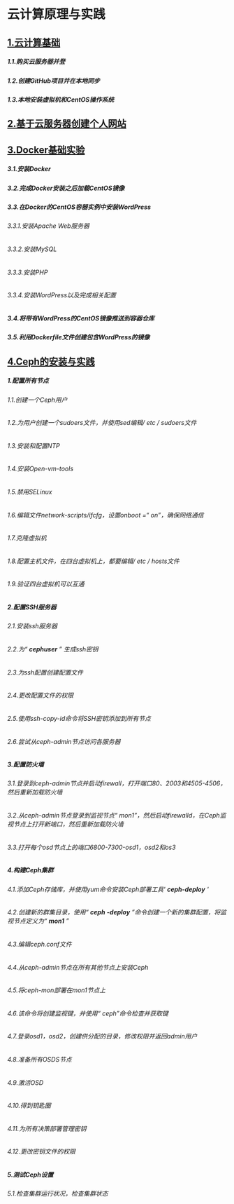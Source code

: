 # 云计算原理与实践

## [1.云计算基础](https://github.com/hhbhh0906/CloudComputing/blob/master/chapter1/Basics.md)

##### 1.1.购买云服务器并登

##### 1.2.创建GitHub项目并在本地同步

##### 1.3.本地安装虚拟机和CentOS操作系统

## [2.基于云服务器创建个人网站](https://github.com/hhbhh0906/CloudComputing/blob/master/chapter2/wordpress.md)

## [3.**Docker基础实验**](https://github.com/hhbhh0906/CloudComputing/blob/master/chapter3/Docker.md)

##### 3.1.安装Docker

##### 3.2.完成Docker安装之后加载CentOS镜像

##### 3.3.在Docker的CentOS容器实例中安装WordPress

###### 3.3.1.安装Apache Web服务器

###### 3.3.2.安装MySQL

###### 3.3.3.安装PHP

###### 3.3.4.安装WordPress以及完成相关配置

##### 3.4.将带有WordPress的CentOS镜像推送到容器仓库

##### 3.5.利用Dockerfile文件创建包含WordPress的镜像

## [4.Ceph的安装与实践](https://github.com/hhbhh0906/CloudComputing/blob/master/chapter4/Ceph.md)

##### 1.配置所有节点

###### 1.1.创建一个Ceph用户

###### 1.2.为用户创建一个sudoers文件，并使用sed编辑/ etc / sudoers文件

###### 1.3.安装和配置NTP

###### 1.4.安装Open-vm-tools

###### 1.5.禁用SELinux

###### 1.6.编辑文件network-scripts/ifcfg，设置onboot =“ on”，确保网络通信

###### 1.7.克隆虚拟机

###### 1.8.配置主机文件，在四台虚拟机上，都要编辑/ etc / hosts文件 

###### 1.9.验证四台虚拟机可以互通

##### **2.配置SSH服务器**

###### 2.1.安装ssh服务器

###### 2.2.为“ **cephuser** ” 生成ssh密钥

###### 2.3.为ssh配置创建配置文件

###### 2.4.更改配置文件的权限

###### 2.5.使用ssh-copy-id命令将SSH密钥添加到所有节点

###### 2.6.尝试从ceph-admin节点访问各服务器

##### **3.配置防火墙**

###### 3.1.登录到ceph-admin节点并启动firewall，打开端口80、2003和4505-4506，然后重新加载防火墙

###### 3.2.从ceph-admin节点登录到监视节点“ mon1”，然后启动firewalld，在Ceph监视节点上打开新端口，然后重新加载防火墙

###### 3.3.打开每个osd节点上的端口6800-7300-osd1，osd2和os3

##### 4.构建Ceph集群

###### 4.1.添加Ceph存储库，并使用yum命令安装Ceph部署工具' **ceph-deploy** '

###### 4.2.创建新的群集目录，使用“ **ceph** **-deploy** ”命令创建一个新的集群配置，将监视节点定义为“ **mon1** ”

###### 4.3.编辑ceph.conf文件

###### 4.4.从ceph-admin节点在所有其他节点上安装Ceph

###### 4.5.将ceph-mon部署在mon1节点上

###### 4.6.该命令将创建监视键，并使用“ ceph”命令检查并获取键

###### 4.7.登录osd1，osd2，创建供分配的目录，修改权限并返回admin用户

###### 4.8.准备所有OSDS节点

###### 4.9.激活OSD

###### 4.10.得到钥匙圈

###### 4.11.为所有决策部署管理密钥

###### 4.12.更改密钥文件的权限

##### 5.测试Ceph设置

###### 5.1.检查集群运行状况，检查集群状态

